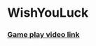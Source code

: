 # WishYouLuck
<h3><a href="https://www.youtube.com/shorts/umpVGnn1884" target="_blank">Game play video link</a></h3>
